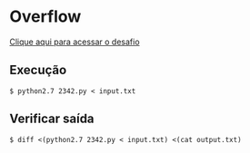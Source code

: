 # Overflow
[Clique aqui para acessar o desafio](https://www.urionlinejudge.com.br/judge/pt/problems/view/2342)

## Execução
```
$ python2.7 2342.py < input.txt
```

## Verificar saída
```
$ diff <(python2.7 2342.py < input.txt) <(cat output.txt)
```